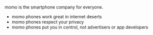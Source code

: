 
momo is the smartphone company for everyone.

* momo phones work great in internet deserts
* momo phones respect your privacy
* momo phones put you in control, not advertisers or app developers
